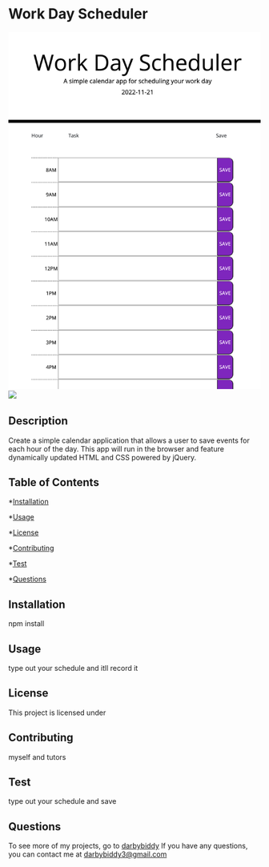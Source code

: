 # Work Day Scheduler

  <img src= "./assets/images/screenshot.png">
  <img src= "https://img.shields.io/badge/License--green.svg">
       
  ## Description
  Create a simple calendar application that allows a user to save events for each hour of the day. This app will run in the browser and feature dynamically updated HTML and CSS powered by jQuery.
  
  ## Table of Contents

  *[Installation](#installation)

  *[Usage](#usage)

  *[License](#license)

  *[Contributing](#contributing)

  *[Test](#test)

  *[Questions](#questions)
  
  
  ## Installation

  npm install
  
  ## Usage

  type out your schedule and itll record it
  
  ## License
  
  This project is licensed under 

  ## Contributing

  myself and tutors 
  
  ## Test

  type out your schedule and save 
  
  ## Questions

To see more of my projects, go to [darbybiddy](https://github.com/darbybiddy)
If you have any questions, you can contact me at [darbybiddy3@gmail.com](mailto:darbybiddy3@gmail.com)


